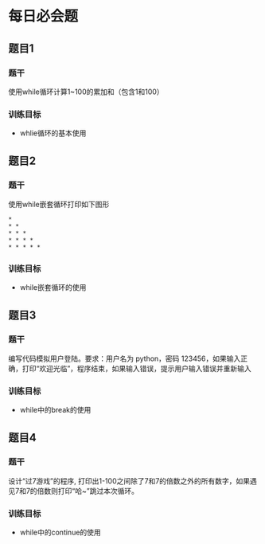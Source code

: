# 每日必会题

## 题目1 

### 题干

使用while循环计算1~100的累加和（包含1和100）

### 训练目标

- whlie循环的基本使用

## 题目2

### 题干

使用while嵌套循环打印如下图形

```
*
* *
* * *
* * * *
* * * * *
```

### 训练目标

- while嵌套循环的使用

## 题目3

### 题干

编写代码模拟用户登陆。要求：用户名为 python，密码 123456，如果输入正确，打印“欢迎光临”，程序结束，如果输入错误，提示用户输入错误并重新输入

### 训练目标

- while中的break的使用

## 题目4 

### 题干

设计“过7游戏”的程序, 打印出1-100之间除了7和7的倍数之外的所有数字，如果遇见7和7的倍数则打印“哈~”跳过本次循环。

### 训练目标

- while中的continue的使用





